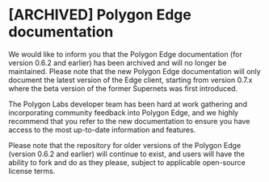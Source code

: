 # [ARCHIVED] Polygon Edge documentation

We would like to inform you that the Polygon Edge documentation (for version 0.6.2 and earlier) has been archived and will no longer be maintained. Please note that the new Polygon Edge documentation will only document the latest version of the Edge client, starting from version 0.7.x where the beta version of the former Supernets was first introduced.

The Polygon Labs developer team has been hard at work gathering and incorporating community feedback into Polygon Edge, and we highly recommend that you refer to the new documentation to ensure you have access to the most up-to-date information and features.

Please note that the repository for older versions of the Polygon Edge (version 0.6.2 and earlier) will continue to exist, and users will have the ability to fork and do as they please, subject to applicable open-source license terms.
